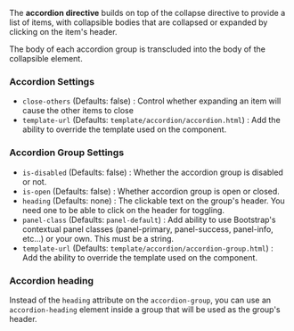 The **accordion directive** builds on top of the collapse directive to provide a list of items, with collapsible bodies that are collapsed or expanded by clicking on the item's header.

The body of each accordion group is transcluded into the body of the collapsible element.

### Accordion Settings

  * `close-others` (Defaults: false) :
    Control whether expanding an item will cause the other items to close
  * `template-url` (Defaults: `template/accordion/accordion.html`) :
    Add the ability to override the template used on the component.

### Accordion Group Settings

  * `is-disabled` <i class="glyphicon glyphicon-eye-open"></i> (Defaults: false) :
    Whether the accordion group is disabled or not.
  * `is-open` <i class="glyphicon glyphicon-eye-open"></i> (Defaults: false) :
    Whether accordion group is open or closed.
  * `heading` (Defaults: none) :
    The clickable text on the group's header. You need one to be able to click on the header for toggling.
  * `panel-class` (Defaults: `panel-default`) :
    Add ability to use Bootstrap's contextual panel classes (panel-primary, panel-success, panel-info, etc...) or your own.  This must be a string.
  * `template-url` (Defaults: `template/accordion/accordion-group.html`) :
    Add the ability to override the template used on the component.

### Accordion heading

Instead of the `heading` attribute on the `accordion-group`, you can use an `accordion-heading` element inside a group that will be used as the group's header.
